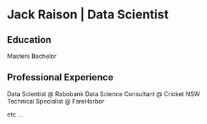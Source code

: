 # Jack Raison | Data Scientist

## Education
Masters
Bachelor

## Professional Experience
Data Scientist @ Rabobank
Data Science Consultant @ Cricket NSW
Technical Specialist @ FareHarbor

etc ...
